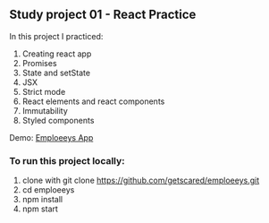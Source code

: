 ## Study project 01 - React Practice

In this project I practiced:

1. Creating react app
2. Promises
3. State and setState
4. JSX
5. Strict mode
6. React elements and react components
7. Immutability
8. Styled components


Demo: [Emploeeys App](https://getscared.github.io/emploeeys/)

### To run this project locally:

1. clone with git clone https://github.com/getscared/emploeeys.git
2. cd emploeeys
3. npm install
4. npm start
